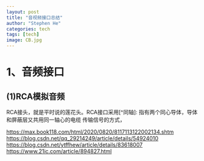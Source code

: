```yaml
---
layout: post
title: "音视频接口总结"
author: "Stephen He"
categories: tech
tags: [tech]
image: CB.jpg
---
```

# 1、音频接口  
## (1)RCA模拟音频  
RCA接头，就是平时说的莲花头。RCA接口采用[^同轴]: 指有两个同心导体，导体和屏蔽层又共用同一轴心的电缆
传输信号的方式，

https://max.book118.com/html/2020/0820/8117113122002134.shtm
https://blog.csdn.net/qq_29214249/article/details/54924010
https://blog.csdn.net/ytffhew/article/details/83618007
https://www.21ic.com/article/894827.html
